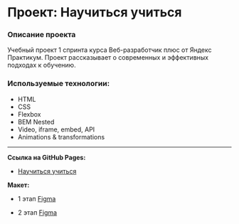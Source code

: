# Проект: Научиться учиться

### Описание проекта

Учебный проект 1 спринта курса Веб-разработчик плюс от Яндекс Практикум.
Проект рассказывает о современных и эффективных подходах к обучению.

### Используемые технологии:

- HTML
- CSS
- Flexbox
- BEM Nested
- Video, iframe, embed, API
- Animations & transformations

---

**Ссылка на GitHub Pages:**

- [Научиться учиться](https://nadfire.github.io/how-to-learn-plus/)

**Макет:**

- 1 этап [Figma](https://www.figma.com/proto/4Xj9xAwUzLNv6W7AEVcMnx/long-brief?page-id=0%3A1&node-id=11%3A2&viewport=241%2C48%2C0.09&scaling=min-zoom)

- 2 этап [Figma](https://www.figma.com/proto/4Xj9xAwUzLNv6W7AEVcMnx/long-brief?page-id=0%3A1&node-id=11900%3A243&viewport=241%2C48%2C0.09&scaling=min-zoom)
